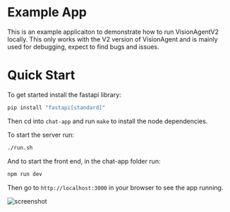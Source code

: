 # Example App
This is an example applicaiton to demonstrate how to run VisionAgentV2 locally. This
only works with the V2 version of VisionAgent and is mainly used for debugging, expect
to find bugs and issues.


# Quick Start
To get started install the fastapi library:
```bash
pip install "fastapi[standard]"
```

Then cd into `chat-app` and run `make` to install the node dependencies.

To start the server run:
```bash
./run.sh
```

And to start the front end, in the chat-app folder run:
```bash
npm run dev
```

Then go to `http://localhost:3000` in your browser to see the app running.

![screenshot](https://github.com/landing-ai/vision-agent/blob/main/assets/screenshot.png?raw=true)
